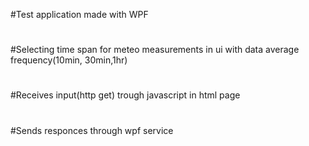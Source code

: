 #Test application made with WPF
#
#Selecting time span for meteo measurements in ui with data average frequency(10min, 30min,1hr) 
#
#Receives input(http get) trough javascript in html page
#
#Sends responces through wpf service
